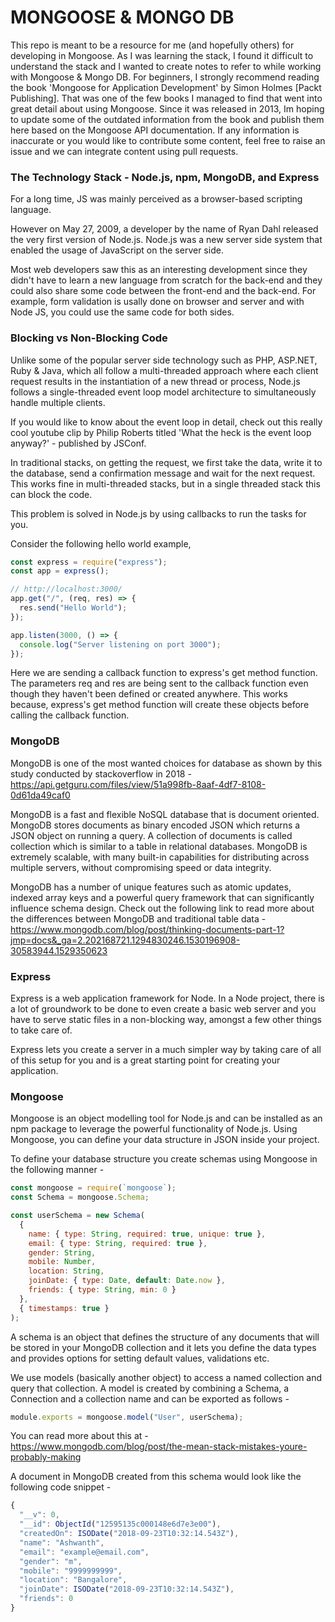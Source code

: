 # MONGOOSE & MONGO DB

This repo is meant to be a resource for me (and hopefully others) for developing in Mongoose.
As I was learning the stack, I found it difficult to understand the stack and I wanted to create notes to refer to while working with Mongoose & Mongo DB. For beginners, I strongly recommend reading the book 'Mongoose for Application Development' by Simon Holmes [Packt Publishing]. That was one of the few books I managed to find that went into great detail about using Mongoose. Since it was released in 2013, Im hoping to update some of the outdated information from the book and publish them here based on the Mongoose API documentation. If any information is inaccurate or you would like to contribute some content, feel free to raise an issue and we can integrate content using pull requests.

### The Technology Stack - Node.js, npm, MongoDB, and Express

For a long time, JS was mainly perceived as a browser-based scripting language.

However on May 27, 2009, a developer by the name of Ryan Dahl released the very first version of Node.js.
Node.js was a new server side system that enabled the usage of JavaScript on the server side.

Most web developers saw this as an interesting development since they didn't have to learn a new language from scratch for the back-end and they could also share some code between the front-end and the back-end. For example, form validation is usally done on browser and server and with Node JS, you could use the same code for both sides.

### Blocking vs Non-Blocking Code

Unlike some of the popular server side technology such as PHP, ASP.NET, Ruby & Java, which all follow a multi-threaded approach where each client request results in the instantiation of a new thread or process, Node.js follows a single-threaded event loop model architecture to simultaneously handle multiple clients.

If you would like to know about the event loop in detail, check out this really cool youtube clip by Philip Roberts titled 'What the heck is the event loop anyway?' - published by JSConf.

In traditional stacks, on getting the request, we first take the data, write it to the database, send a confirmation message and wait for the next request. This works fine in multi-threaded stacks, but in a single threaded stack this can block the code.

This problem is solved in Node.js by using callbacks to run the tasks for you.

Consider the following hello world example,

```javascript
const express = require("express");
const app = express();

// http://localhost:3000/
app.get("/", (req, res) => {
  res.send("Hello World");
});

app.listen(3000, () => {
  console.log("Server listening on port 3000");
});
```

Here we are sending a callback function to express's get method function. The parameters req and res are being sent to the callback function even though they haven't been defined or created anywhere. This works because, express's get method function will create these objects before calling the callback function.

### MongoDB

MongoDB is one of the most wanted choices for database as shown by this study conducted by stackoverflow in 2018 -
https://api.getguru.com/files/view/51a998fb-8aaf-4df7-8108-0d61da49caf0

MongoDB is a fast and flexible NoSQL database that is document oriented. MongoDB stores documents as binary encoded JSON which returns a JSON object on running a query.
A collection of documents is called collection which is similar to a table in relational databases. MongoDB is extremely scalable, with many built-in capabilities for distributing across multiple servers, without compromising speed or data integrity.

MongoDB has a number of unique features such as atomic updates, indexed array keys and a powerful query framework that can significantly influence schema design. Check out the following link to read more about the differences between MongoDB and traditional table data -
https://www.mongodb.com/blog/post/thinking-documents-part-1?jmp=docs&_ga=2.202168721.1294830246.1530196908-30583944.1529350623

### Express

Express is a web application framework for Node. In a Node project, there is a lot of groundwork to be done to even create a basic web server and you have to serve static files in a non-blocking way, amongst a few other things to take care of.

Express lets you create a server in a much simpler way by taking care of all of this setup for you and is a great starting point for creating your application.

### Mongoose

Mongoose is an object modelling tool for Node.js and can be installed as an npm package to leverage the powerful functionality of Node.js. Using Mongoose, you can define your data structure in JSON inside your project.

To define your database structure you create schemas using Mongoose in the following manner -

```javascript
const mongoose = require(`mongoose`);
const Schema = mongoose.Schema;

const userSchema = new Schema(
  {
    name: { type: String, required: true, unique: true },
    email: { type: String, required: true },
    gender: String,
    mobile: Number,
    location: String,
    joinDate: { type: Date, default: Date.now },
    friends: { type: String, min: 0 }
  },
  { timestamps: true }
);
```

A schema is an object that defines the structure of any documents that will be stored in your MongoDB collection and it lets you define the data types and provides options for setting default values, validations etc.

We use models (basically another object) to access a named collection and query that collection. A model is created by combining a Schema, a Connection and a collection name and can be exported as follows -

```javascript
module.exports = mongoose.model("User", userSchema);
```

You can read more about this at -
https://www.mongodb.com/blog/post/the-mean-stack-mistakes-youre-probably-making

A document in MongoDB created from this schema would look like the following code snippet -

```javascript
{
  "__v": 0,
  "__id": ObjectId("12595135c000148e6d7e3e00"),
  "createdOn": ISODate("2018-09-23T10:32:14.543Z"),
  "name": "Ashwanth",
  "email": "example@email.com",
  "gender": "m",
  "mobile": "9999999999",
  "location": "Bangalore",
  "joinDate": ISODate("2018-09-23T10:32:14.543Z"),
  "friends": 0
}
```
